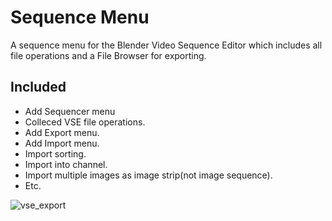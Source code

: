 # Sequence Menu
A sequence menu for the Blender Video Sequence Editor which includes all file operations and a File Browser for exporting.

## Included
* Add Sequencer menu
* Colleced VSE file operations.
* Add Export menu.
* Add Import menu.
* Import sorting.
* Import into channel.
* Import multiple images as image strip(not image sequence).
* Etc.

![vse_export](https://user-images.githubusercontent.com/1322593/227878229-b0194ba7-8fd6-4749-be21-57f585eb5fb3.gif)
